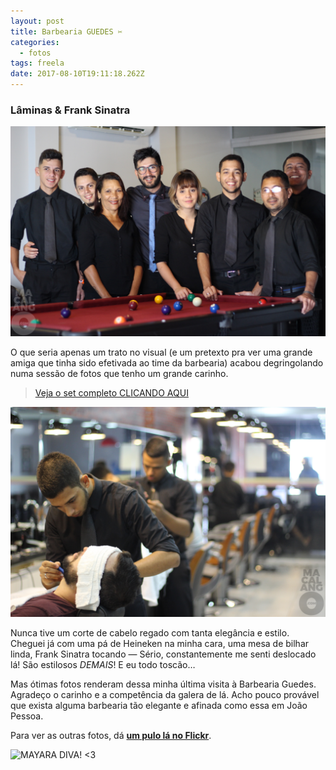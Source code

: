 ```yaml
---
layout: post
title: Barbearia GUEDES ✂
categories:
  - fotos
tags: freela
date: 2017-08-10T19:11:18.262Z
---
```

### Lâminas & Frank Sinatra

![](/images/uploads/1_7dhsjncdx7zm2zzpkqgc1g.png)

O que seria apenas um trato no visual (e um pretexto pra ver uma grande amiga que tinha sido efetivada ao time da barbearia) acabou degringolando numa sessão de fotos que tenho um grande carinho.

> [Veja o set completo CLICANDO AQUI](https://flic.kr/s/aHskW51b8h)

![](/images/uploads/1_yko7o-i4cpdshi904cnlcg.png)

Nunca tive um corte de cabelo regado com tanta elegância e estilo. Cheguei já com uma pá de Heineken na minha cara, uma mesa de bilhar linda, Frank Sinatra tocando — Sério, constantemente me senti deslocado lá! São estilosos *DEMAIS*! E eu todo toscão…

Mas ótimas fotos renderam dessa minha última visita à Barbearia Guedes. Agradeço o carinho e a competência da galera de lá. Acho pouco provável que exista alguma barbearia tão elegante e afinada como essa em João Pessoa.

Para ver as outras fotos, dá **[um pulo lá no Flickr](https://flic.kr/s/aHskW51b8h)**.

![](/images/uploads/1_qohcoxiwksxhsge0_otofq.png "MAYARA DIVA! <3")